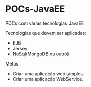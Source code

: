 # POCs-JavaEE
POCs com várias tecnologias JavaEE

Tecnologias que devem ser aplicadas:
  - EJB
  - Jersey
  - NoSql(MongoDB ou outro)

Metas

  - Criar uma aplicação web simples.
  - Criar uma aplicação WebService.
  

